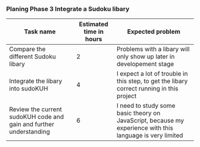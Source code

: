### Planing Phase 3 Integrate a Sudoku libary

|Task name|Estimated time in hours| Expected problem|
|-----|--------------|----|
|Compare the different Sudoku libary|2|Problems with a libary will only show up later in developement stage|
|Integrate the libary into sudoKUH|4|I expect a lot of trouble in this step, to get the libary correct running in this project|
|Review the current sudoKUH code and gain and further understanding|6|I need to study some basic theory on JavaScript, because my experience with this language is very limited|

